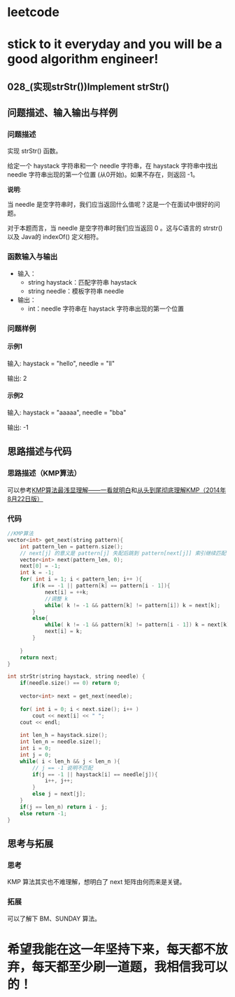 # leetcode
# stick to it everyday and you will be a good algorithm engineer!
## 028_(实现strStr())Implement strStr()
## 问题描述、输入输出与样例

### 问题描述

实现 strStr() 函数。

给定一个 haystack 字符串和一个 needle 字符串，在 haystack 字符串中找出 needle 字符串出现的第一个位置 (从0开始)。如果不存在，则返回  -1。

__说明__:

当 needle 是空字符串时，我们应当返回什么值呢？这是一个在面试中很好的问题。

对于本题而言，当 needle 是空字符串时我们应当返回 0 。这与C语言的 strstr() 以及 Java的 indexOf() 定义相符。
### 函数输入与输出

* 输入：
	* string haystack：匹配字符串 haystack
	* string needle：模板字符串 needle
* 输出：
	* int：needle 字符串在 haystack 字符串出现的第一个位置
	
### 问题样例

#### 示例1

输入: haystack = "hello", needle = "ll"

输出: 2

#### 示例2

输入: haystack = "aaaaa", needle = "bba"

输出: -1
	
	
## 思路描述与代码	
### 思路描述（KMP算法）
可以参考[KMP算法最浅显理解——一看就明白](https://blog.csdn.net/starstar1992/article/details/54913261/)和[从头到尾彻底理解KMP（2014年8月22日版）](https://blog.csdn.net/v_JULY_v/article/details/7041827)

### 代码
```cpp
//KMP算法
vector<int> get_next(string pattern){
	int pattern_len = pattern.size();
	// next[j] 的意义是 pattern[j] 失配后跳到 pattern[next[j]] 索引继续匹配
	vector<int> next(pattern_len, 0);
	next[0] = -1;
	int k = -1;
	for( int i = 1; i < pattern_len; i++ ){
		if(k == -1 || pattern[k] == pattern[i - 1]){
			next[i] = ++k;
			//调整 k
			while( k != -1 && pattern[k] != pattern[i]) k = next[k];
		}
		else{
			while( k != -1 && pattern[k] != pattern[i - 1]) k = next[k];
			next[i] = k;
		}  
		
	}
	return next;
}

int strStr(string haystack, string needle) {
	if(needle.size() == 0) return 0;
	
	vector<int> next = get_next(needle);
	
	for( int i = 0; i < next.size(); i++ )
		cout << next[i] << " ";
	cout << endl;
	
	int len_h = haystack.size();
	int len_n = needle.size();
	int i = 0;
	int j = 0;
	while( i < len_h && j < len_n ){
		// j == -1 说明不匹配
		if(j == -1 || haystack[i] == needle[j]){
			i++, j++;
		}
		else j = next[j];
	}	
	if(j == len_n) return i - j;
	else return -1;
}
```
## 思考与拓展
### 思考
KMP 算法其实也不难理解，想明白了 next 矩阵由何而来是关键。
### 拓展
可以了解下 BM、SUNDAY 算法。


	  
# 希望我能在这一年坚持下来，每天都不放弃，每天都至少刷一道题，我相信我可以的！
